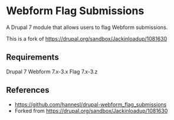 # Webform Flag Submissions

A Drupal 7 module that allows users to flag Webform submissions.

This is a fork of https://drupal.org/sandbox/Jackinloadup/1081630

## Requirements

Drupal 7
Webform 7.x-3.x
Flag 7.x-3.z

## References

* https://github.com/hannesl/drupal-webform_flag_submissions
* Forked from https://drupal.org/sandbox/Jackinloadup/1081630
